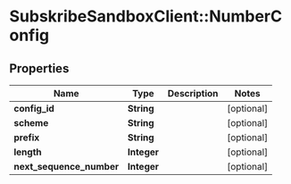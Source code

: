 # SubskribeSandboxClient::NumberConfig

## Properties
Name | Type | Description | Notes
------------ | ------------- | ------------- | -------------
**config_id** | **String** |  | [optional] 
**scheme** | **String** |  | [optional] 
**prefix** | **String** |  | [optional] 
**length** | **Integer** |  | [optional] 
**next_sequence_number** | **Integer** |  | [optional] 


